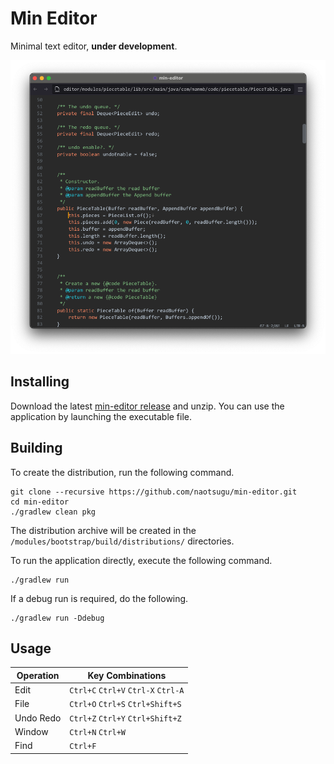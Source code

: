 # Min Editor

Minimal text editor, **under development**.


![screenshot1](docs/images/screenshot-01.png)


## Installing

Download the latest [min-editor release](https://github.com/naotsugu/min-editor/releases) and unzip.
You can use the application by launching the executable file.


## Building

To create the distribution, run the following command.

```
git clone --recursive https://github.com/naotsugu/min-editor.git
cd min-editor
./gradlew clean pkg
```

The distribution archive will be created in the `/modules/bootstrap/build/distributions/` directories.


To run the application directly, execute the following command.

```console
./gradlew run
```

If a debug run is required, do the following.

```console
./gradlew run -Ddebug
```



## Usage

| Operation  | Key Combinations                                |
|------------|-------------------------------------|
| Edit       | `Ctrl+C` `Ctrl+V` `Ctrl-X` `Ctrl-A` |
| File       | `Ctrl+O` `Ctrl+S` `Ctrl+Shift+S`    |
| Undo Redo  | `Ctrl+Z` `Ctrl+Y` `Ctrl+Shift+Z`    |
| Window     | `Ctrl+N` `Ctrl+W`                   |
| Find | `Ctrl+F`                   |

